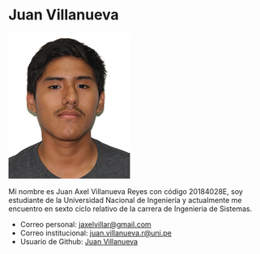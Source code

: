 # Juan Villanueva

![Juan Villanueva](foto_axel.jpg)

Mi nombre es Juan Axel Villanueva Reyes con código 20184028E, soy estudiante de la Universidad Nacional de Ingeniería y
actualmente me encuentro en sexto ciclo relativo de la carrera de Ingenieria de Sistemas.

- Correo personal: jaxelvillar@gmail.com
- Correo institucional: juan.villanueva.r@uni.pe
- Usuario de Github: [Juan Villanueva](https://github.com/axelvrrmc)
